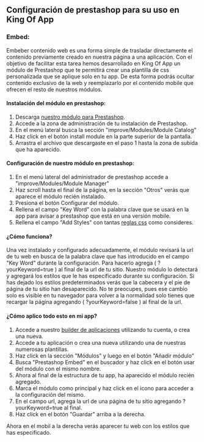 ## Configuración de prestashop para su uso en King Of App

### Embed:
Embeber contenido web es una forma simple de trasladar directamente el contenido previamente creado en nuestra  página a una aplicación. Con el objetivo de facilitar esta tarea hemos desarrollado en King Of App un módulo de Prestashop que te permitirá crear una plantilla de css personalizada que se aplique solo en tu app. De esta forma podrás ocultar contenido exclusivo de la web y reemplazarlo por el contenido mobile que ofrecen el resto de nuestros módulos. 

#### Instalación del módulo en prestashop:
 1. Descarga [nuestro módulo para Prestashop](https://s3.eu-central-1.amazonaws.com/kingofapp.com/embed+plugins/koaembed_prestashop_plugin.zip).
 2. Accede a la zona de administración de tu instalación de Prestashop. 
 3. En el menú lateral busca la sección "improve/Modules/Module Catalog"
 4. Haz click en el botón install module en la parte superior de la pantalla.
 5. Arrastra el archivo que descargaste en el paso 1 hasta la zona de subida que ha aparecido.

#### Configuración de nuestro módulo en prestashop:

 1. En el menú lateral del administrador de prestashop accede a  "improve/Modules/Module Manager"
 2. Haz scroll hasta el final de la página, en la sección "Otros" verás que aparece el módulo recién instalado.
 3. Presiona el botón Configurar del módulo.
 4. Rellena el campo "Key Word" con la palabra clave que se usará en la app para avisar a prestashop que está en una versión mobile.
 5. Rellena el campo "Add Styles" con tantas [reglas css](https://www.w3schools.com/css/) como consideres.

#### ¿Cómo funciona?
Una vez instalado y configurado adecuadamente, el módulo revisará la url de tu web en busca de la palabra clave que has introducido en el campo "Key Word" durante la configuración. 
Para hacerlo agrega ( ?yourKeyword=true ) al final de la url de tu sitio. Nuestro módulo lo detectará y agregará los estilos que le has especificado durante su configuración. Si has dejado los estilos predeterminados verás que la cabecera y el pie de página de tu sitio han desaparecido. 
No te preocupes, pues ese cambio solo es visible en tu navegador para volver a la normalidad solo tienes que recargar la página agregando         ( ?yourKeyword=false ) al final de la url.

#### ¿Cómo aplico todo esto en mi app?

 1. Accede a nuestro [builder de aplicaciones](http://builder.kingofapp.com/) utilizando tu cuenta, o crea una nueva.
 2. Accede a tu aplicación o crea una nueva utilizando una de nuestras numerosas plantillas.
 3. Haz click en la sección "Módulos" y luego en el botón "Añadir módulo"
 4. Busca "Prestashop Embed" en el buscador y haz click en el botón usar del módulo con el mismo nombre.
 5. Ahora al final de la estructura de tu app, ha aparecido el módulo recién agregado.
 6. Marca el módulo como principal y haz click en el icono  para acceder a la configuración del mismo.
 7. En el campo url, agrega la url de una página de tu sitio agregando ?yourKeyword=true al final.
 8. Haz click en el botón "Guardar" arriba a la derecha.

Ahora en el mobil a la derecha verás aparecer tu web con los estilos que has especificado.

 

